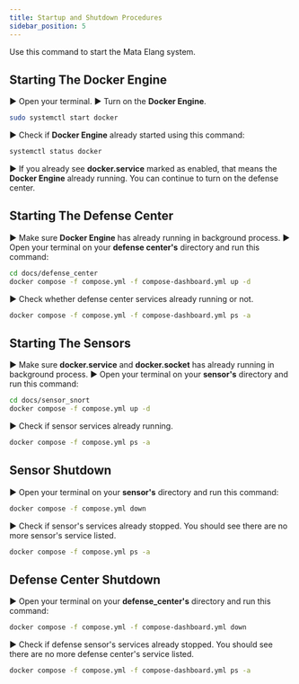 ```yaml
---
title: Startup and Shutdown Procedures
sidebar_position: 5
---
```


Use this command to start the Mata Elang system.

## Starting The Docker Engine

▶️ Open your terminal.
▶️ Turn on the **Docker Engine**.

```bash
sudo systemctl start docker
```

▶️ Check if **Docker Engine** already started using this command:

```bash
systemctl status docker
```

▶️ If you already see **docker.service** marked as enabled, that means the **Docker Engine** already running. You can continue to turn on the defense center.


## Starting The Defense Center

▶️ Make sure **Docker Engine** has already running in background process.
▶️ Open your terminal on your **defense center's** directory and run this command:

```bash
cd docs/defense_center
docker compose -f compose.yml -f compose-dashboard.yml up -d
```

▶️ Check whether defense center services already running or not.

```bash
docker compose -f compose.yml -f compose-dashboard.yml ps -a
```

## Starting The Sensors

▶️ Make sure **docker.service** and **docker.socket** has already running in background process.
▶️ Open your terminal on your **sensor's** directory and run this command:

```bash
cd docs/sensor_snort
docker compose -f compose.yml up -d
```
▶️ Check if sensor services already running.

```bash
docker compose -f compose.yml ps -a
```


## Sensor Shutdown

▶️ Open your terminal on your **sensor's** directory and run this command:

```bash
docker compose -f compose.yml down
```

▶️ Check if sensor's services already stopped. You should see there are no more sensor's service listed.

```bash
docker compose -f compose.yml ps -a
```

## Defense Center Shutdown

▶️ Open your terminal on your **defense_center's** directory and run this command:

```bash
docker compose -f compose.yml -f compose-dashboard.yml down
```

▶️ Check if defense sensor's services already stopped. You should see there are no more defense center's service listed.

```bash
docker compose -f compose.yml -f compose-dashboard.yml ps -a
```